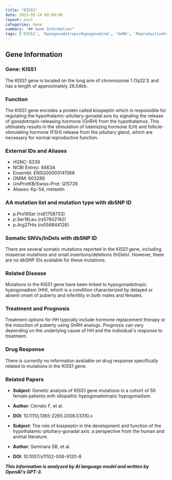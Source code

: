 ```yaml
---
title: "KISS1"
date: 2023-05-14 00:00:00
layout: post
categories: Gene
summary: "## Gene Information"
tags: ['KISS1', 'HypogonadotropicHypogonadism', 'GnRH', 'ReproductiveFunction', 'HormoneReplacementTherapy', 'Puberty', 'Mutation', 'DrugResponse']
---
```


## Gene Information

### Gene: KISS1

The KISS1 gene is located on the long arm of chromosome 1 (1q32.1) and has a length of approximately 26.54kb.

### Function

The KISS1 gene encodes a protein called kisspeptin which is responsible for regulating the hypothalamic-pituitary-gonadal axis by signaling the release of gonadotropin-releasing hormone (GnRH) from the hypothalamus. This ultimately results in the stimulation of luteinizing hormone (LH) and follicle-stimulating hormone (FSH) release from the pituitary gland, which are necessary for normal reproductive function.

### External IDs and Aliases

- HGNC: 6339
- NCBI Entrez: 84634
- Ensembl: ENSG00000141568
- OMIM: 603286
- UniProtKB/Swiss-Prot: Q15726
- Aliases: Kp-54, metastin

### AA mutation list and mutation type with dbSNP ID

- p.Pro19Ser (rs61758733)
- p.Ser16Leu (rs57802192)
- p.Arg27His (rs556844126)

### Somatic SNVs/InDels with dbSNP ID

There are several somatic mutations reported in the KISS1 gene, including missense mutations and small insertions/deletions (InDels). However, there are no dbSNP IDs available for these mutations.

### Related Disease

Mutations in the KISS1 gene have been linked to hypogonadotropic hypogonadism (HH), which is a condition characterized by delayed or absent onset of puberty and infertility in both males and females.

### Treatment and Prognosis

Treatment options for HH typically include hormone replacement therapy or the induction of puberty using GnRH analogs. Prognosis can vary depending on the underlying cause of HH and the individual's response to treatment.

### Drug Response

There is currently no information available on drug response specifically related to mutations in the KISS1 gene.

### Related Papers

- **Subject**: Genetic analysis of KISS1 gene mutations in a cohort of 50 female patients with idiopathic hypogonadotropic hypogonadism.
- **Author**: Cerrato F, et al.
- **DOI**: 10.1111/j.1365-2265.2008.03310.x

- **Subject**: The role of kisspeptin in the development and function of the hypothalamic-pituitary-gonadal axis: a perspective from the human and animal literature.
- **Author**: Seminara SB, et al.
- **DOI**: 10.1007/s11102-006-9120-8

**_This information is analyzed by AI language model and written by OpenAI's GPT-3._**